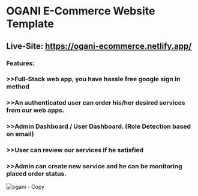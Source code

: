 # OGANI E-Commerce Website Template

## Live-Site: https://ogani-ecommerce.netlify.app/

### Features:
### >>Full-Stack web app, you have hassle free google sign in method
### >>An authenticated user can order his/her desired services from our web apps.
### >>Admin Dashboard / User Dashboard. (Role Detection based on email)
### >>User can review our services if he satisfied
### >>Admin can create new service and he can be monitoring placed order status.

![ogani - Copy](https://user-images.githubusercontent.com/68380516/116892185-5eef4680-ac51-11eb-9f7c-26dbdda082b2.jpg)
